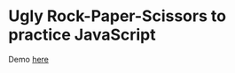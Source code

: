 # Ugly Rock-Paper-Scissors to practice JavaScript

Demo [here](https://vladi-kz.github.io/Project-Rock-Paper-Scissors/)
